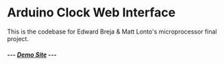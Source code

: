 # Arduino Clock Web Interface

This is the codebase for Edward Breja & Matt Lonto's microprocessor final project. 

##### --- [Demo Site](https://crypticsquirrel.github.io/SevSegDisplayClock/) ---




